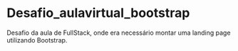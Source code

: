 # Desafio_aulavirtual_bootstrap

Desafio da aula de FullStack, onde era necessário montar uma landing page utilizando Bootstrap.
